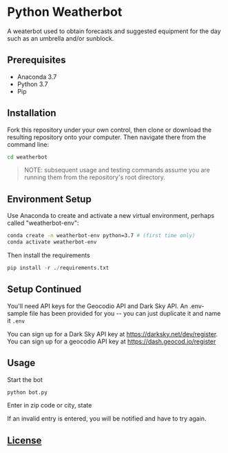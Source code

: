 # Python Weatherbot

A weaterbot used to obtain forecasts and suggested equipment for the day such as an umbrella and/or sunblock. 

## Prerequisites

  + Anaconda 3.7
  + Python 3.7
  + Pip

## Installation

Fork this repository under your own control, then clone or download the resulting repository onto your computer. Then navigate there from the command line:

```sh
cd weatherbot
```

> NOTE: subsequent usage and testing commands assume you are running them from the repository's root directory.

## Environment Setup

Use Anaconda to create and activate a new virtual environment, perhaps called "weatherbot-env":

```sh
conda create -n weatherbot-env python=3.7 # (first time only)
conda activate weatherbot-env
```

Then install the requirements
```py
pip install -r ./requirements.txt
```

## Setup Continued

You'll need API keys for the Geocodio API and Dark Sky API. An .env-sample file has been provided for you -- you can just duplicate it and name it `.env`

You can sign up for a Dark Sky API key at https://darksky.net/dev/register. You can sign up for a geocodio API key at https://dash.geocod.io/register


## Usage

Start the bot

```sh
python bot.py
```
Enter in zip code or city, state

If an invalid entry is entered, you will be notified and have to try again.

## [License](LICENSE)
